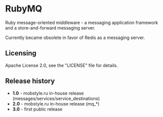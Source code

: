 RubyMQ
======

Ruby message-oriented middleware - a messaging application framework and a store-and-forward messaging server.

Currently became obsolete in favor of Redis as a messaging server.


Licensing
---------
Apache License 2.0, see the "LICENSE" file for details.


Release history
---------------
* **1.0** - mobstyle.ru in-house release (messages/services/service_destinations)
* **2.0** - mobstyle.ru in-house release (mq_*)
* **3.0** - first public release
